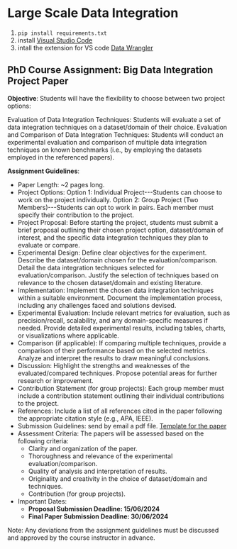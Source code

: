 # Large Scale Data Integration

1. `pip install requirements.txt`
2. install [Visual Studio Code](https://code.visualstudio.com)
3. intall the extension for VS code [Data Wrangler](https://code.visualstudio.com/docs/datascience/data-wrangler)



## PhD Course Assignment: Big Data Integration Project Paper

**Objective**:
Students will have the flexibility to choose between two project options:

Evaluation of Data Integration Techniques: Students will evaluate a set of data integration techniques on a dataset/domain of their choice.
Evaluation and Comparison of Data Integration Techniques: Students will conduct an experimental evaluation and comparison of multiple data integration techniques on known benchmarks (i.e., by employing the datasets employed in the referenced papers).

**Assignment Guidelines**:

- Paper Length: ~2 pages long.
- Project Options:
Option 1: Individual Project---Students can choose to work on the project individually.
Option 2: Group Project (Two Members)---Students can opt to work in pairs. Each member must specify their contribution to the project.
- Project Proposal: Before starting the project, students must submit a brief proposal outlining their chosen project option, dataset/domain of interest, and the specific data integration techniques they plan to evaluate or compare.
- Experimental Design:
Define clear objectives for the experiment.
Describe the dataset/domain chosen for the evaluation/comparison.
Detail the data integration techniques selected for evaluation/comparison.
Justify the selection of techniques based on relevance to the chosen dataset/domain and existing literature.
- Implementation:
Implement the chosen data integration techniques within a suitable environment.
Document the implementation process, including any challenges faced and solutions devised.
- Experimental Evaluation:
Include relevant metrics for evaluation, such as precision/recall, scalability, and any domain-specific measures if needed.
Provide detailed experimental results, including tables, charts, or visualizations where applicable.
- Comparison (if applicable):
If comparing multiple techniques, provide a comparison of their performance based on the selected metrics.
Analyze and interpret the results to draw meaningful conclusions.
- Discussion:
Highlight the strengths and weaknesses of the evaluated/compared techniques.
Propose potential areas for further research or improvement.
- Contribution Statement (for group projects):
Each group member must include a contribution statement outlining their individual contributions to the project.
- References:
Include a list of all references cited in the paper following the appropriate citation style (e.g., APA, IEEE).
- Submission Guidelines:
send by email a pdf file.
[Template for the paper](https://www.overleaf.com/latex/templates/acm-conference-proceedings-primary-article-template/wbvnghjbzwpc)
- Assessment Criteria:
The papers will be assessed based on the following criteria:
    - Clarity and organization of the paper.
    - Thoroughness and relevance of the experimental evaluation/comparison.
    - Quality of analysis and interpretation of results.
    - Originality and creativity in the choice of dataset/domain and techniques.
    - Contribution (for group projects).
- Important Dates:
    - **Proposal Submission Deadline: 15/06/2024**
    - **Final Paper Submission Deadline: 30/06/2024**

Note: Any deviations from the assignment guidelines must be discussed and approved by the course instructor in advance.